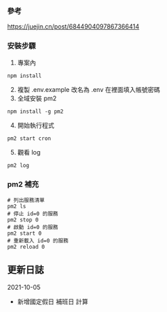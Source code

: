 ### 參考 
https://juejin.cn/post/6844904097867366414
### 安裝步驟
1. 專案內 
```
npm install
```
2. 複製 .env.example 改名為 .env 在裡面填入帳號密碼
3. 全域安裝 pm2
```
npm install -g pm2
```
4. 開始執行程式
```
pm2 start cron
```
5. 觀看 log
```
pm2 log
```

### pm2 補充
```
# 列出服務清單
pm2 ls
# 停止 id=0 的服務
pm2 stop 0
# 啟動 id=0 的服務
pm2 start 0
# 重新載入 id=0 的服務
pm2 reload 0
```

## 更新日誌
2021-10-05
- 新增國定假日 補班日 計算